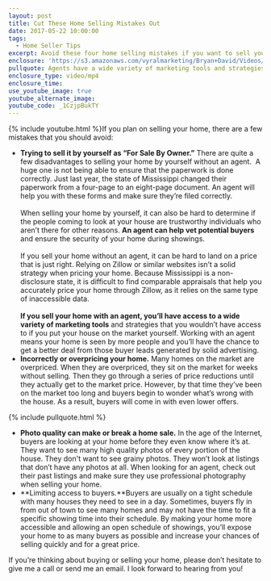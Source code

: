 ```yaml
---
layout: post
title: Cut These Home Selling Mistakes Out
date: 2017-05-22 10:00:00
tags:
  - Home Seller Tips
excerpt: Avoid these four home selling mistakes if you want to sell your home quickly and for a great price.
enclosure: 'https://s3.amazonaws.com/vyralmarketing/Bryan+David/Videos/May+17/Mississippi+Gulf+Coast+Real+Estate+Agent-+4+Home+Selling+Mistakes+You+Shouldn%2527t+Do.mp4'
pullquote: Agents have a wide variety of marketing tools and strategies to help sell your home.
enclosure_type: video/mp4
enclosure_time:
use_youtube_image: true
youtube_alternate_image:
youtube_code: _1CzjpBukTY
---
```



{% include youtube.html %}If you plan on selling your home, there are a few mistakes that you should avoid:

* **Trying to sell it by yourself as “For Sale By Owner.”** There are quite a few disadvantages to selling your home by yourself without an agent.  A huge one is not being able to ensure that the paperwork is done correctly. Just last year, the state of Mississippi changed their paperwork from a four-page to an eight-page document. An agent will help you with these forms and make sure they’re filed correctly.
  <br>
  <br>When selling your home by yourself, it can also be hard to determine if the people coming to look at your house are trustworthy individuals who aren’t there for other reasons. **An agent can help vet potential buyers** and ensure the security of your home during showings.
  <br>
  <br>If you sell your home without an agent, it can be hard to land on a price that is just right. Relying on Zillow or similar websites isn’t a solid strategy when pricing your home. Because Mississippi is a non-disclosure state, it is difficult to find comparable appraisals that help you accurately price your home through Zillow, as it relies on the same type of inaccessible data.
  <br>
  <br>**If you sell your home with an agent, you’ll have access to a wide variety of marketing tools** and strategies that you wouldn’t have access to if you put your house on the market yourself. Working with an agent means your home is seen by more people and you’ll have the chance to get a better deal from those buyer leads generated by solid advertising.
  <br>
* **Incorrectly or overpricing your home.** Many homes on the market are overpriced. When they are overpriced, they sit on the market for weeks without selling. Then they go through a series of price reductions until they actually get to the market price. However, by that time they’ve been on the market too long and buyers begin to wonder what’s wrong with the house. As a result, buyers will come in with even lower offers.

{% include pullquote.html %}

* **Photo quality can make or break a home sale.** In the age of the Internet, buyers are looking at your home before they even know where it’s at. They want to see many high quality photos of every portion of the house. They don't want to see grainy photos. They won’t look at listings that don’t have any photos at all. When looking for an agent, check out their past listings and make sure they use professional photography when selling your home.
  <br>
* **Limiting access to buyers.**Buyers are usually on a tight schedule with many houses they need to see in a day. Sometimes, buyers fly in from out of town to see many homes and may not have the time to fit a specific showing time into their schedule. By making your home more accessible and allowing an open schedule of showings, you’ll expose your home to as many buyers as possible and increase your chances of selling quickly and for a great price.

If you’re thinking about buying or selling your home, please don’t hesitate to give me a call or send me an email. I look forward to hearing from you!